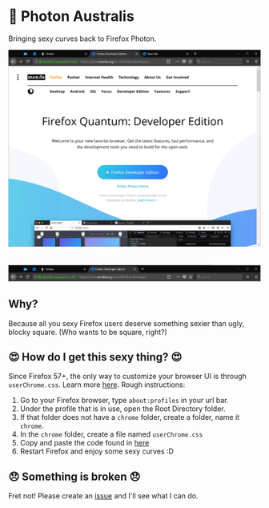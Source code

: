 # 🐺 Photon Australis
Bringing sexy curves back to Firefox Photon.

![alt text](assets/images/screen-1.PNG "Photon Australis Dark Main Window")
<br />
<br />
<br />
![alt text](assets/images/screen-2.PNG "Photon Australis Dark Top Bar")

## Why?
Because all you sexy Firefox users deserve something sexier than ugly, blocky square. (Who wants to be square, right?)

## 😍 How do I get this sexy thing? 😍
Since Firefox 57+, the only way to customize your browser UI is through `userChrome.css`. Learn more [here](http://kb.mozillazine.org/index.php?title=UserChrome.css&printable=yes). Rough instructions:
1. Go to your Firefox browser, type `about:profiles` in your url bar.
2. Under the profile that is in use, open the Root Directory folder.
3. If that folder does not have a `chrome` folder, create a folder, name it `chrome`.
4. In the `chrome` folder, create a file named `userChrome.css`
5. Copy and paste the code found in [here](./userChrome.css)
6. Restart Firefox and enjoy some sexy curves :D

## 😞 Something is broken 😞
Fret not! Please create an [issue](https://github.com/wilfredwee/photon-australis/issues/new) and I'll see what I can do.